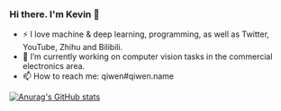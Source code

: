 ### Hi there. I'm Kevin 👋


- ⚡ I love machine & deep learning, programming, as well as Twitter, YouTube, Zhihu and Bilibili.
- 🔭 I’m currently working on computer vision tasks in the commercial electronics area.
- 📫 How to reach me: qiwen#qiwen.name


[![Anurag's GitHub stats](https://github-readme-stats.vercel.app/api?username=loveunk&show_icons=true&theme=radical)](https://github.com/anuraghazra/github-readme-stats)
